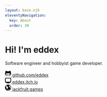 ```yaml
---
layout: base.njk
eleventyNavigation:
  key: About
  order: 30
---
```


# Hi! I'm eddex

Software engineer and hobbyist game developer.

<div class="flex one two-500 three-800 four-1000">
  <a href="https://github.com/eddex" target="_blank" rel="noopener noreferrer">
    <div class="pseudo button"><img src="/img/github.svg" width="20em" class="icon"/> github.com/eddex</div>
  </a>
  <a href="https://eddex.itch.io" target="_blank" rel="noopener noreferrer">
    <div class="pseudo button"><img src="/img/monitor.svg" width="20em" class="icon"/> eddex.itch.io</div>
  </a>
  <a href="https://jackfruit.games" target="_blank" rel="noopener noreferrer">
    <div class="pseudo button"><img src="/img/globe.svg" width="20em" class="icon"/> jackfruit.games</div>
  </a>
</div>
